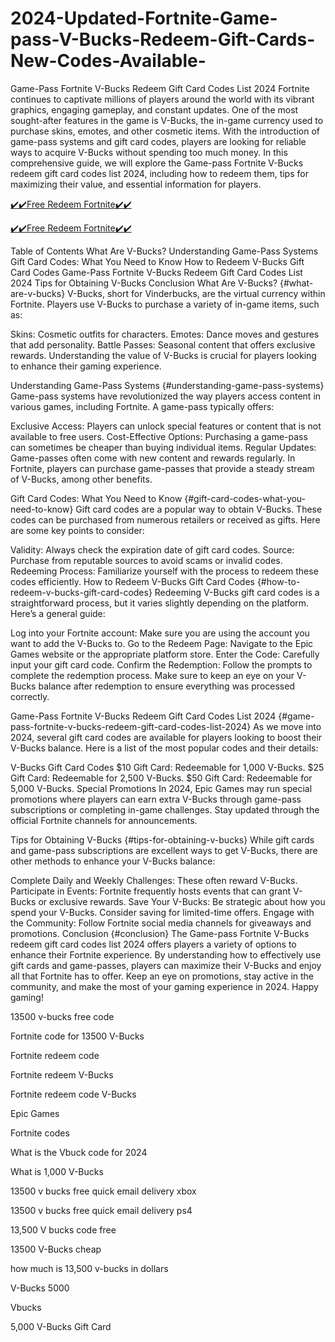 # 2024-Updated-Fortnite-Game-pass-V-Bucks-Redeem-Gift-Cards-New-Codes-Available-
Game-Pass Fortnite V-Bucks Redeem Gift Card Codes List 2024 Fortnite continues to captivate millions of players around the world with its vibrant graphics, engaging gameplay, and constant updates. One of the most sought-after features in the game is V-Bucks, the in-game currency used to purchase skins, emotes, and other cosmetic items. With the introduction of game-pass systems and gift card codes, players are looking for reliable ways to acquire V-Bucks without spending too much money. In this comprehensive guide, we will explore the Game-pass Fortnite V-Bucks redeem gift card codes list 2024, including how to redeem them, tips for maximizing their value, and essential information for players.


[✔️✔️Free Redeem Fortnite✔️✔️](https://earnsters.com/fortnite-vbucks-generator/)


[✔️✔️Free Redeem Fortnite✔️✔️](https://earnsters.com/fortnite-vbucks-generator/)


Table of Contents What Are V-Bucks? Understanding Game-Pass Systems Gift Card Codes: What You Need to Know How to Redeem V-Bucks Gift Card Codes Game-Pass Fortnite V-Bucks Redeem Gift Card Codes List 2024 Tips for Obtaining V-Bucks Conclusion What Are V-Bucks? {#what-are-v-bucks} V-Bucks, short for Vinderbucks, are the virtual currency within Fortnite. Players use V-Bucks to purchase a variety of in-game items, such as:

Skins: Cosmetic outfits for characters. Emotes: Dance moves and gestures that add personality. Battle Passes: Seasonal content that offers exclusive rewards. Understanding the value of V-Bucks is crucial for players looking to enhance their gaming experience.

Understanding Game-Pass Systems {#understanding-game-pass-systems} Game-pass systems have revolutionized the way players access content in various games, including Fortnite. A game-pass typically offers:

Exclusive Access: Players can unlock special features or content that is not available to free users. Cost-Effective Options: Purchasing a game-pass can sometimes be cheaper than buying individual items. Regular Updates: Game-passes often come with new content and rewards regularly. In Fortnite, players can purchase game-passes that provide a steady stream of V-Bucks, among other benefits.

Gift Card Codes: What You Need to Know {#gift-card-codes-what-you-need-to-know} Gift card codes are a popular way to obtain V-Bucks. These codes can be purchased from numerous retailers or received as gifts. Here are some key points to consider:

Validity: Always check the expiration date of gift card codes. Source: Purchase from reputable sources to avoid scams or invalid codes. Redeeming Process: Familiarize yourself with the process to redeem these codes efficiently. How to Redeem V-Bucks Gift Card Codes {#how-to-redeem-v-bucks-gift-card-codes} Redeeming V-Bucks gift card codes is a straightforward process, but it varies slightly depending on the platform. Here’s a general guide:

Log into your Fortnite account: Make sure you are using the account you want to add the V-Bucks to. Go to the Redeem Page: Navigate to the Epic Games website or the appropriate platform store. Enter the Code: Carefully input your gift card code. Confirm the Redemption: Follow the prompts to complete the redemption process. Make sure to keep an eye on your V-Bucks balance after redemption to ensure everything was processed correctly.

Game-Pass Fortnite V-Bucks Redeem Gift Card Codes List 2024 {#game-pass-fortnite-v-bucks-redeem-gift-card-codes-list-2024} As we move into 2024, several gift card codes are available for players looking to boost their V-Bucks balance. Here is a list of the most popular codes and their details:

V-Bucks Gift Card Codes $10 Gift Card: Redeemable for 1,000 V-Bucks. $25 Gift Card: Redeemable for 2,500 V-Bucks. $50 Gift Card: Redeemable for 5,000 V-Bucks. Special Promotions In 2024, Epic Games may run special promotions where players can earn extra V-Bucks through game-pass subscriptions or completing in-game challenges. Stay updated through the official Fortnite channels for announcements.

Tips for Obtaining V-Bucks {#tips-for-obtaining-v-bucks} While gift cards and game-pass subscriptions are excellent ways to get V-Bucks, there are other methods to enhance your V-Bucks balance:

Complete Daily and Weekly Challenges: These often reward V-Bucks. Participate in Events: Fortnite frequently hosts events that can grant V-Bucks or exclusive rewards. Save Your V-Bucks: Be strategic about how you spend your V-Bucks. Consider saving for limited-time offers. Engage with the Community: Follow Fortnite social media channels for giveaways and promotions. Conclusion {#conclusion} The Game-pass Fortnite V-Bucks redeem gift card codes list 2024 offers players a variety of options to enhance their Fortnite experience. By understanding how to effectively use gift cards and game-passes, players can maximize their V-Bucks and enjoy all that Fortnite has to offer. Keep an eye on promotions, stay active in the community, and make the most of your gaming experience in 2024. Happy gaming!

13500 v-bucks free code

Fortnite code for 13500 V-Bucks

Fortnite redeem code

Fortnite redeem V-Bucks

Fortnite redeem code V-Bucks

Epic Games

Fortnite codes

What is the Vbuck code for 2024

What is 1,000 V-Bucks

13500 v bucks free quick email delivery xbox

13500 v bucks free quick email delivery ps4

13,500 V bucks code free

13500 V-Bucks cheap

how much is 13,500 v-bucks in dollars

V-Bucks 5000

Vbucks

5,000 V-Bucks Gift Card
